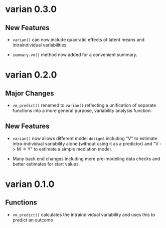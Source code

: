 # varian 0.3.0

## New Features
* `varian()` can now include quadratic effects of latent means and
  intraindividual variabilities.

* `summary.vm()` method now added for a convenient summary.

# varian 0.2.0

## Major Changes

* `vm_predict()` renamed to `varian()` reflecting a unification of
  separate functions into a more general purpose, variability analysis
  function.

## New Features

* `varian()` now allows different model `design`s including "V" to
  estimate intra-individual variability alone (without using it as a
  predictor) and "V -> M -> Y" to estimate a simple mediation model.

* Many back end changes including more pre-modeling data checks and
  better estimates for start values.

# varian 0.1.0

## Functions

* `vm_predict()` calculates the intraindividual variability and uses
  this to predict an outcome
